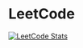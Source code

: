 # LeetCode
[![LeetCode Stats](https://leetcard.jacoblin.cool/datapips?theme=dark&font=Baloo%202&ext=activity)](https://leetcode.com/datapips)
